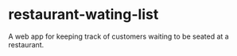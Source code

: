 # restaurant-wating-list
A web app for keeping track of customers waiting to be seated at a restaurant.
